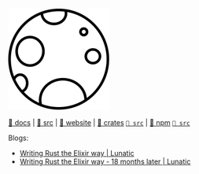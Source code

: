 [src/gh]: https://github.com/lunatic-solutions/lunatic "Lunatic is a universal runtime for fast, robust and scalable server-side applications. It's inspired by Erlang and can be used from any language that compiles to WebAssembly."
[rs.src/gh]: https://github.com/lunatic-solutions/lunatic-rs "This library contains higher level Rust wrappers for low level Lunatic syscalls. :: This library allows you to build Rust applications that run on top of Lunatic. :: old url: https://github.com/lunatic-solutions/rust-lib "
[ts.src/gh]: https://github.com/lunatic-solutions/as-lunatic "This library contains higher level AssemblyScript wrappers for low level Lunatic syscalls."

[crates]: https://crates.io/crates/lunatic "cargo install -- lunatic-runtime"
[rslib]: https://docs.rs/lunatic "use lunatic::... ;"
[npm]: https://www.npmjs.com/package/as-lunatic "npm install --save-dev assemblyscript -- as-lunatic"

[website]: https://lunatic.solutions "Lunatic is an Erlang-inspired runtime for WebAssembly -- By combining the fault-tolerance and massive concurrency of Erlang with the capability-based security of WebAssembly, it creates a powerful programming model."

[blog.writing-rust-the-elixir-way]: https://lunatic.solutions/blog/writing-rust-the-elixir-way
[blog.writing-rust-the-elixir-way-1.5-years-later]: https://lunatic.solutions/blog/writing-rust-the-elixir-way-1.5-years-later

[pic::logo.svg.src]: https://raw.githubusercontent.com/lunatic-solutions/lunatic/main/assets/logo.svg

[pic::logo.svg]: ./.assets/logo.svg#36x36

![lunatic][pic::logo.svg]



[📔 docs][rslib] | [🦪 src][src/gh] | [📜 website][website] | [🧊 crates][crates] [`🍥 src`][rs.src/gh] | [🥫 npm][npm] [`🍥 src`][ts.src/gh]

Blogs: 

- [Writing Rust the Elixir way | Lunatic][blog.writing-rust-the-elixir-way]
- [Writing Rust the Elixir way - 18 months later | Lunatic][blog.writing-rust-the-elixir-way-1.5-years-later]



